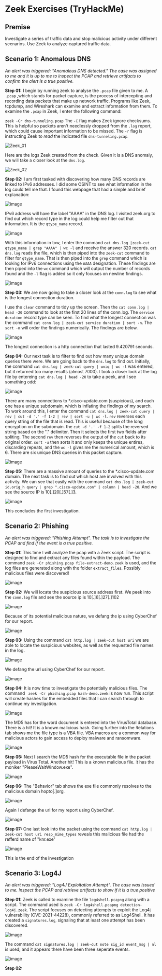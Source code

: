 # Zeek Exercises (TryHackMe)

## Premise
Investigate a series of traffic data and stop malicious activity under different scenarios. Use Zeek to analyze captured traffic data. 

## Scenario 1: Anomalous DNS
*An alert was triggered: "Anomalous DNS detected." The case was assigned to me and it is up to me to inspect the PCAP and retrieve artifacts to confirm the alert is a true positive.* 

**Step 01:** I begin by running zeek to analyse the ```.pcap``` file given to me. A ```.pcap``` ,which stands for packet capture, is the process of intercepting and recording data packets that make up network traffic. Programs like Zeek, tcpdump, and Wireshark can examine and extract information from them. To examine the ```.pcap``` in Zeek, I enter the following command:

```zeek -Cr dns-tunneling.pcap``` The ```-C``` flag makes Zeek ignore checksums. This is helpful so packets aren't needlessly dropped from the ```.log``` report, which could cause important information to be missed. The ```-r``` flag is instructing Zeek to *read* the indicated file ```dns-tunneling.pcap```.

![Zeek_01](https://github.com/user-attachments/assets/5f3a2263-a876-4842-b761-d9678660ae01)

Here are the logs Zeek created from the check. Given it is a DNS anomaly, we will take a closer look at the ```dns.log```.

![Zeek_02](https://github.com/user-attachments/assets/6dfe3cdb-1f65-4463-b02f-3de734464a0f)

**Step 02:** I am first tasked with discovering how many DNS records are linked to IPv6 addresses. I did some OSINT to see what information in the log could tell me that. I found this webpage that had a simple and brief explanation: 

![image](https://github.com/user-attachments/assets/8136614f-e2e5-4680-a40b-4f47cb275afc)

IPv6 address will have the label "AAAA" in the DNS log. I visited zeek.org to find out which record type in the log could help me filter out that information. It is the ```qtype_name``` record. 

![image](https://github.com/user-attachments/assets/247fc78e-cdda-4770-a1fe-1751ae0c0746)

With this information in tow, I enter the command ```cat dns.log |zeek-cut qtype_name | grep "AAAA" | wc -l``` and receive the answer 320 records. 
```cat dns.log``` reads the file, which is then piped into the ```zeek-cut``` command to filter for ```qtype_name```. That is then piped into the ```grep``` command which is looking for IPv6 connections using the ```AAAA``` designation. These findings are then piped into the ```wc``` command which will output the number of records found and the ```-l``` flag is added so it only focuses on newline findings.

![image](https://github.com/user-attachments/assets/22980ecf-6c65-4f27-805c-c4400a2ea797)

**Step 03:** We are now going to take a closer look at the ```conn.log``` to see what is the longest connection duration.

I use the ```clear``` command to tidy up the screen. Then the ```cat conn.log | head -20``` command to look at the first 20 lines of the conn.log. The ```service duration``` record type can be seen. To find what the longest connection was the command ```cat conn.log | zeek-cut service duration | sort -n```. The ```sort -n``` will order the findings numerically. The findings are below. 

![image](https://github.com/user-attachments/assets/b5f3c677-e03a-40ff-b948-309e7c8418c8)

The longest connection is a http connection that lasted 9.420791 seconds. 

**Step 04:** Our next task is to filter to find out how many unique domain queries there were. We are going back to the ```dns.log``` to find out. 
Initially, the command ```cat dns.log | zeek-cut query | uniq | wc -l``` was entered, but it returned too many results (almost 7000). I took a closer look at the log file by entereing ```cat dns.log | head -20``` to take a peek, and I see something odd:

![image](https://github.com/user-attachments/assets/aaef1e5f-3556-4d70-9919-5c865eaff9ac)

There are many connections to  *.cisco-update.com (suspicious), and each one has a unique subdomain, which is inflating the findings of my search. To work around this, I enter the command ```cat dns.log | zeek-cut query | rev | cut -d '.' -f 1-2 | rev | sort -u | wc -l```. ```rev``` reverses each query string of the file that is read. This is useful because of the long encryption on the subdomain. the ```cut -d '.' -f 1-2``` splits the reversed string based on the "." delimiter. Then it selects the first two fields after spliting. The second ```rev``` then reverses the output of the ```cut``` back to its original order. ```sort -u``` then sorts it and only keeps the unique entires, discarding repeats, and the ```wc -l``` gives me the numerical amount, which is 6. There are six unique DNS queries in this packet capture.

![image](https://github.com/user-attachments/assets/940e37a6-2688-4bc7-a820-42cbc90f82c8)

**Step 05:** There are a massive amount of queries to the *.cisco-update.com domain. The next task is to find out which host are involved with this activity. We can see that easily with the command ```cat dns.log | zeek-cut id.orig_h query | grep ".cisco-update.com" | column | head -20```. And we see the source IP is 10[.]20[.]57[.]3.

![image](https://github.com/user-attachments/assets/c81cb577-c774-4bc3-b99c-6f95cd19a592)

This concludes the first investigation.

## Scenario 2: Phishing
*An alert was triggered: "Phishing Attempt". The task is to investigate the PCAP and find if the event is a true positive.*

**Step 01:** This time I will analyze the pcap with a Zeek script. The script is designed to find and extract any files found within the payload. The command ```zeek -Cr phishing.pcap file-extract-demo.zeek``` is used, and the log files are generated along with the folder ```extract_files```. Possibly malicious files were discovered! 

![image](https://github.com/user-attachments/assets/43c89803-cb69-49ca-bc79-38d485c80b3e)

**Step 02:** We will locate the suspicious source address first. We peek into the ```conn.log``` file and see the source ip is 10[.]6[.]27[.]102

![image](https://github.com/user-attachments/assets/fd2d3867-95f8-412e-b5b1-243a5041564a)

Because of its potential malicious nature, we defang the ip using CyberChef for our report.

![image](https://github.com/user-attachments/assets/047eaa46-2d2e-43e9-b2c4-8ebe0bb09330)

**Step 03:** Using the command ```cat http.log | zeek-cut host uri``` we are able to locate the suspicious websites, as well as the requested file names in the log.

![image](https://github.com/user-attachments/assets/33e2a992-0e58-4825-a924-a9dfc6ff4062)

We defang the url using CyberChef for our report. 

![image](https://github.com/user-attachments/assets/07c7236b-7edd-447a-8165-a90e5d4fbd0e)

**Step 04:** It is now time to investigate the potentially malicious files. The command ``` zeek -Cr phishing.pcap hash-demo.zeek``` is now run. This script will create hashes for the embedded files that I can search through to continue my investigation.

![image](https://github.com/user-attachments/assets/d9bbbba4-0211-4afa-83ed-a672339903df)

The MD5 has for the word document is entered into the VirusTotal database. There is a hit! It is a known malicious hash. Going further into the Relations tab shows me the file type is a VBA file. VBA macros are a common way for malicious actors to gain access to deploy malware and ransomware.

![image](https://github.com/user-attachments/assets/f95f8f09-2f1f-484a-a6d7-69afbd8c9918)

**Step 05:** Next I search the MD5 hash for the executable file in the packet payload in Virus Total. Another hit! This is a known malicious file. It has the moniker "PleaseWaitWindow.exe".

![image](https://github.com/user-attachments/assets/a199bd7a-2758-4993-a292-b626bc2f5969)

**Step 06:** The "Behavior" tab shows the exe file commonly resolves to the malicious domain hopto[.]org.

![image](https://github.com/user-attachments/assets/e3888996-6316-43c2-852f-c69bbf12cbd4)

Again I defange the url for my report using CyberChef.

![image](https://github.com/user-attachments/assets/02f53fc3-51cd-4946-b132-e27da01bb13f)

**Step 07:** One last look into the packet using the command ```cat http.log | zeek-cut host uri resp_mime_types``` reveals this malicious file had the refferd name of "knr.exe"

![image](https://github.com/user-attachments/assets/e049a5f4-c337-4e0d-a922-cf0bec50bccc)

This is the end of the investigation

## Scenario 3: Log4J
*An alert was triggered: "Log4J Exploitation Attempt". The case was issued to me. Inspect the PCAP and retrieve artifacts to show if it is a true positive*

**Step 01:** Zeek is called to examine the file ```log4shell.pcapng``` along with a script. The command used is ```zeek -Cr log4shell.pcapng detection-log4j.zeek```. The script focuses on detecting attempts to exploit the Log4j vulnerability (CVE-2021-44228), commonly referred to as Log4Shell. It has created a ```signatures.log```, signaling that at least one attempt has been discovered.

![image](https://github.com/user-attachments/assets/0f124823-4fe0-4295-982c-aeb56227852d)

The command ```cat signatures.log | zeek-cut note sig_id event_msg | nl``` is used, and it appears there have been three seperate events.

![image](https://github.com/user-attachments/assets/3a76165e-b75f-4b39-b165-1dcf83decccc)

**Step 02:**



